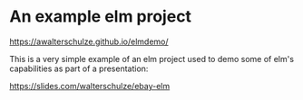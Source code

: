 # An example elm project

https://awalterschulze.github.io/elmdemo/

This is a very simple example of an elm project used to demo some of elm's capabilities as part of a presentation:

https://slides.com/walterschulze/ebay-elm
